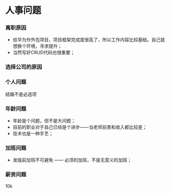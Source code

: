 # 人事问题



### 离职原因

- 给华为作外包项目，项目框架完成度很高了，所以工作内容比较基础，自己就想换个环境，寻求提升；
- 当然写好CRUD代码也很重要；



### 选择公司的原因



### 个人问题

结婚不是必选项



### 年龄问题

- 年龄是个问题，但不是大问题；
- 目前的职业对于自己已经是个进步——当老师前景和收入都比较差；
- 技术也是一种手艺；



### 加班问题

- 发版前加班不可避免 —— 必须的加班，不是无意义的加班；



### 薪资问题

10k

